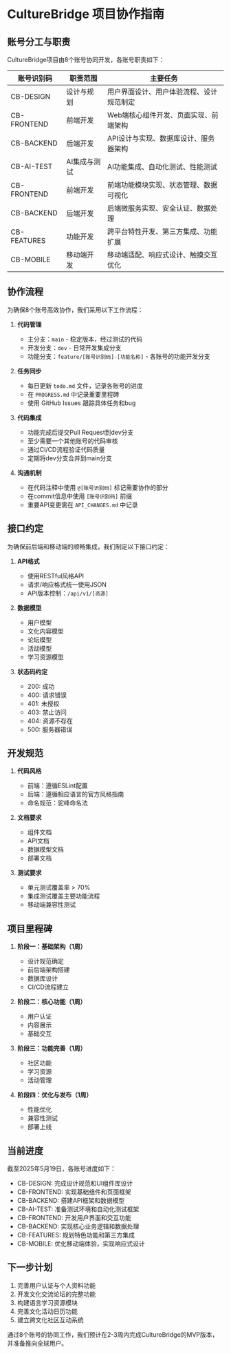 # CultureBridge 项目协作指南

## 账号分工与职责

CultureBridge项目由8个账号协同开发，各账号职责如下：

| 账号识别码 | 职责范围 | 主要任务 |
|------------|----------|----------|
| CB-DESIGN | 设计与规划 | 用户界面设计、用户体验流程、设计规范制定 |
| CB-FRONTEND | 前端开发 | Web端核心组件开发、页面实现、前端架构 |
| CB-BACKEND | 后端开发 | API设计与实现、数据库设计、服务器架构 |
| CB-AI-TEST | AI集成与测试 | AI功能集成、自动化测试、性能测试 |
| CB-FRONTEND | 前端开发 | 前端功能模块实现、状态管理、数据可视化 |
| CB-BACKEND | 后端开发 | 后端微服务实现、安全认证、数据处理 |
| CB-FEATURES | 功能开发 | 跨平台特性开发、第三方集成、功能扩展 |
| CB-MOBILE | 移动端开发 | 移动端适配、响应式设计、触摸交互优化 |

## 协作流程

为确保8个账号高效协作，我们采用以下工作流程：

1. **代码管理**
   - 主分支：`main` - 稳定版本，经过测试的代码
   - 开发分支：`dev` - 日常开发集成分支
   - 功能分支：`feature/[账号识别码]-[功能名称]` - 各账号的功能开发分支

2. **任务同步**
   - 每日更新 `todo.md` 文件，记录各账号的进度
   - 在 `PROGRESS.md` 中记录重要里程碑
   - 使用 GitHub Issues 跟踪具体任务和bug

3. **代码集成**
   - 功能完成后提交Pull Request到dev分支
   - 至少需要一个其他账号的代码审核
   - 通过CI/CD流程验证代码质量
   - 定期将dev分支合并到main分支

4. **沟通机制**
   - 在代码注释中使用 `@[账号识别码]` 标记需要协作的部分
   - 在commit信息中使用 `[账号识别码]` 前缀
   - 重要API变更需在 `API_CHANGES.md` 中记录

## 接口约定

为确保前后端和移动端的顺畅集成，我们制定以下接口约定：

1. **API格式**
   - 使用RESTful风格API
   - 请求/响应格式统一使用JSON
   - API版本控制：`/api/v1/[资源]`

2. **数据模型**
   - 用户模型
   - 文化内容模型
   - 论坛模型
   - 活动模型
   - 学习资源模型

3. **状态码约定**
   - 200: 成功
   - 400: 请求错误
   - 401: 未授权
   - 403: 禁止访问
   - 404: 资源不存在
   - 500: 服务器错误

## 开发规范

1. **代码风格**
   - 前端：遵循ESLint配置
   - 后端：遵循相应语言的官方风格指南
   - 命名规范：驼峰命名法

2. **文档要求**
   - 组件文档
   - API文档
   - 数据模型文档
   - 部署文档

3. **测试要求**
   - 单元测试覆盖率 > 70%
   - 集成测试覆盖主要功能流程
   - 移动端兼容性测试

## 项目里程碑

1. **阶段一：基础架构（1周）**
   - 设计规范确定
   - 前后端架构搭建
   - 数据库设计
   - CI/CD流程建立

2. **阶段二：核心功能（1周）**
   - 用户认证
   - 内容展示
   - 基础交互

3. **阶段三：功能完善（1周）**
   - 社区功能
   - 学习资源
   - 活动管理

4. **阶段四：优化与发布（1周）**
   - 性能优化
   - 兼容性测试
   - 部署上线

## 当前进度

截至2025年5月19日，各账号进度如下：

- CB-DESIGN: 完成设计规范和UI组件库设计
- CB-FRONTEND: 实现基础组件和页面框架
- CB-BACKEND: 搭建API框架和数据模型
- CB-AI-TEST: 准备测试环境和自动化测试框架
- CB-FRONTEND: 开发用户界面和交互功能
- CB-BACKEND: 实现核心业务逻辑和数据处理
- CB-FEATURES: 规划特色功能和第三方集成
- CB-MOBILE: 优化移动端体验，实现响应式设计

## 下一步计划

1. 完善用户认证与个人资料功能
2. 开发文化交流论坛的完整功能
3. 构建语言学习资源模块
4. 完善文化活动日历功能
5. 建立跨文化社区互动系统

通过8个账号的协同工作，我们预计在2-3周内完成CultureBridge的MVP版本，并准备推向全球用户。
